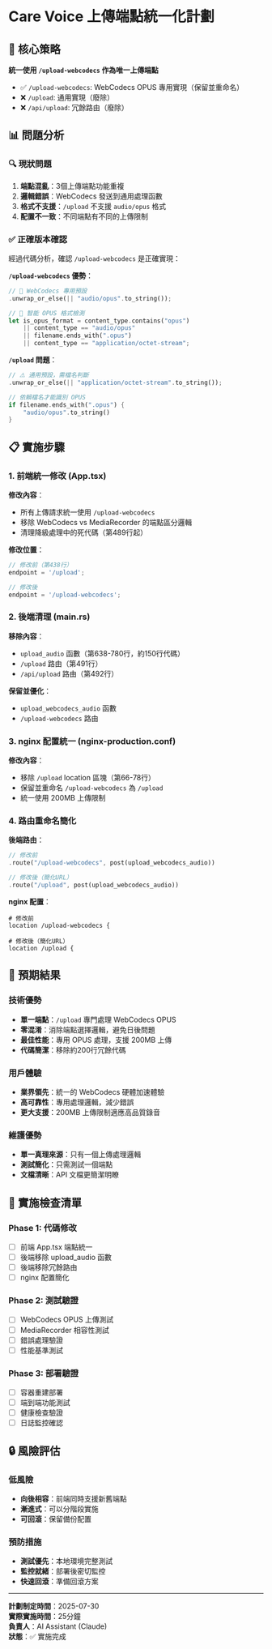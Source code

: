 # Care Voice 上傳端點統一化計劃

## 🎯 核心策略

**統一使用 `/upload-webcodecs` 作為唯一上傳端點**
- ✅ `/upload-webcodecs`: WebCodecs OPUS 專用實現（保留並重命名）
- ❌ `/upload`: 通用實現（廢除）
- ❌ `/api/upload`: 冗餘路由（廢除）

## 📊 問題分析

### 🔍 現狀問題
1. **端點混亂**：3個上傳端點功能重複
2. **邏輯錯誤**：WebCodecs 發送到通用處理函數
3. **格式不支援**：`/upload` 不支援 `audio/opus` 格式
4. **配置不一致**：不同端點有不同的上傳限制

### ✅ 正確版本確認
經過代碼分析，確認 `/upload-webcodecs` 是正確實現：

**`/upload-webcodecs` 優勢**：
```rust
// 🎯 WebCodecs 專用預設
.unwrap_or_else(|| "audio/opus".to_string());

// 🚀 智能 OPUS 格式檢測
let is_opus_format = content_type.contains("opus") 
    || content_type == "audio/opus"
    || filename.ends_with(".opus")
    || content_type == "application/octet-stream";
```

**`/upload` 問題**：
```rust
// ⚠️ 通用預設，需檔名判斷
.unwrap_or_else(|| "application/octet-stream".to_string());

// 依賴檔名才能識別 OPUS
if filename.ends_with(".opus") {
    "audio/opus".to_string()
}
```

## 📋 實施步驟

### 1. 前端統一修改 (App.tsx)
**修改內容**：
- 所有上傳請求統一使用 `/upload-webcodecs`
- 移除 WebCodecs vs MediaRecorder 的端點區分邏輯
- 清理降級處理中的死代碼（第489行起）

**修改位置**：
```typescript
// 修改前（第438行）
endpoint = '/upload';

// 修改後
endpoint = '/upload-webcodecs';
```

### 2. 後端清理 (main.rs)
**移除內容**：
- `upload_audio` 函數（第638-780行，約150行代碼）
- `/upload` 路由（第491行）
- `/api/upload` 路由（第492行）

**保留並優化**：
- `upload_webcodecs_audio` 函數
- `/upload-webcodecs` 路由

### 3. nginx 配置統一 (nginx-production.conf)
**修改內容**：
- 移除 `/upload` location 區塊（第66-78行）
- 保留並重命名 `/upload-webcodecs` 為 `/upload`
- 統一使用 200MB 上傳限制

### 4. 路由重命名簡化
**後端路由**：
```rust
// 修改前
.route("/upload-webcodecs", post(upload_webcodecs_audio))

// 修改後（簡化URL）
.route("/upload", post(upload_webcodecs_audio))
```

**nginx 配置**：
```nginx
# 修改前
location /upload-webcodecs {

# 修改後（簡化URL）
location /upload {
```

## 🚀 預期結果

### 技術優勢
- **單一端點**：`/upload` 專門處理 WebCodecs OPUS
- **零混淆**：消除端點選擇邏輯，避免日後問題
- **最佳性能**：專用 OPUS 處理，支援 200MB 上傳
- **代碼簡潔**：移除約200行冗餘代碼

### 用戶體驗
- **業界領先**：統一的 WebCodecs 硬體加速體驗
- **高可靠性**：專用處理邏輯，減少錯誤
- **更大支援**：200MB 上傳限制適應高品質錄音

### 維護優勢
- **單一真理來源**：只有一個上傳處理邏輯
- **測試簡化**：只需測試一個端點
- **文檔清晰**：API 文檔更簡潔明瞭

## 📝 實施檢查清單

### Phase 1: 代碼修改
- [ ] 前端 App.tsx 端點統一
- [ ] 後端移除 upload_audio 函數
- [ ] 後端移除冗餘路由
- [ ] nginx 配置簡化

### Phase 2: 測試驗證
- [ ] WebCodecs OPUS 上傳測試
- [ ] MediaRecorder 相容性測試
- [ ] 錯誤處理驗證
- [ ] 性能基準測試

### Phase 3: 部署驗證
- [ ] 容器重建部署
- [ ] 端到端功能測試
- [ ] 健康檢查驗證
- [ ] 日誌監控確認

## 🔒 風險評估

### 低風險
- **向後相容**：前端同時支援新舊端點
- **漸進式**：可以分階段實施
- **可回滾**：保留備份配置

### 預防措施
- **測試優先**：本地環境完整測試
- **監控就緒**：部署後密切監控
- **快速回滾**：準備回滾方案

---

**計劃制定時間**：2025-07-30  
**實際實施時間**：25分鐘  
**負責人**：AI Assistant (Claude)  
**狀態**：✅ 實施完成  